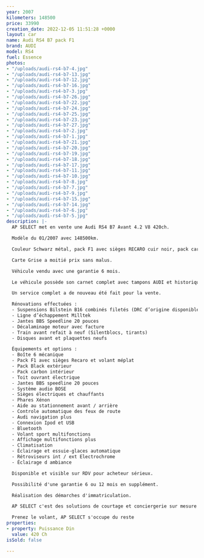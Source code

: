```yaml
---
year: 2007
kilometers: 148500
price: 33990
creation_date: 2022-12-05 11:51:28 +0000
layout: car
name: Audi RS4 B7 pack F1
brand: AUDI
model: RS4
fuel: Essence
photos:
- "/uploads/audi-rs4-b7-4.jpg"
- "/uploads/audi-rs4-b7-13.jpg"
- "/uploads/audi-rs4-b7-12.jpg"
- "/uploads/audi-rs4-b7-16.jpg"
- "/uploads/audi-rs4-b7-3.jpg"
- "/uploads/audi-rs4-b7-26.jpg"
- "/uploads/audi-rs4-b7-22.jpg"
- "/uploads/audi-rs4-b7-24.jpg"
- "/uploads/audi-rs4-b7-25.jpg"
- "/uploads/audi-rs4-b7-23.jpg"
- "/uploads/audi-rs4-b7-27.jpg"
- "/uploads/audi-rs4-b7-2.jpg"
- "/uploads/audi-rs4-b7-1.jpg"
- "/uploads/audi-rs4-b7-21.jpg"
- "/uploads/audi-rs4-b7-20.jpg"
- "/uploads/audi-rs4-b7-19.jpg"
- "/uploads/audi-rs4-b7-18.jpg"
- "/uploads/audi-rs4-b7-17.jpg"
- "/uploads/audi-rs4-b7-11.jpg"
- "/uploads/audi-rs4-b7-10.jpg"
- "/uploads/audi-rs4-b7-8.jpg"
- "/uploads/audi-rs4-b7-7.jpg"
- "/uploads/audi-rs4-b7-9.jpg"
- "/uploads/audi-rs4-b7-15.jpg"
- "/uploads/audi-rs4-b7-14.jpg"
- "/uploads/audi-rs4-b7-6.jpg"
- "/uploads/audi-rs4-b7-5.jpg"
description: |-
  AP SELECT met en vente une Audi RS4 B7 Avant 4.2 V8 420ch.

  Modèle du 01/2007 avec 148500km.

  Couleur Schwarz métal, pack F1 avec sièges RECARO cuir noir, pack carbon intérieur.

  Carte Grise a moitié prix sans malus.

  Véhicule vendu avec une garantie 6 mois.

  Le véhicule possède son carnet complet avec tampons AUDI et historique limpide.

  Un service complet a de nouveau été fait pour la vente.

  Rénovations effectuées :
  - Suspensions Bilstein B16 combinés filetés (DRC d’origine disponible)
  - Ligne d’échappement Milltek
  - Jantes BBS Speedline 20 pouces
  - Décalaminage moteur avec facture
  - Train avant refait à neuf (Silentblocs, tirants)
  - Disques avant et plaquettes neufs

  Équipements et options :
  - Boîte 6 mécanique
  - Pack F1 avec sièges Recaro et volant méplat
  - Pack Black extérieur
  - Pack carbon intérieur
  - Toit ouvrant électrique
  - Jantes BBS speedline 20 pouces
  - Système audio BOSE
  - Sièges électriques et chauffants
  - Phares Xénon
  - Aide au stationnement avant / arrière
  - Controle automatique des feux de route
  - Audi navigation plus
  - Connexion Ipod et USB
  - Bluetooth
  - Volant sport multifonctions
  - Affichage multifonctions plus
  - Climatisation
  - Éclairage et essuie-glaces automatique
  - Rétroviseurs int / ext Electrochrome
  - Éclairage d ambiance

  Disponible et visible sur RDV pour acheteur sérieux.

  Possibilité d'une garantie 6 ou 12 mois en supplément.

  Réalisation des démarches d'immatriculation.

  AP SELECT c'est des solutions de courtage et conciergerie sur mesure pour profiter librement de sa passion et de son patrimoine.

  Prenez le volant, AP SELECT s'occupe du reste
properties:
- property: Puissance Din
  value: 420 Ch
isSold: false

---
```


